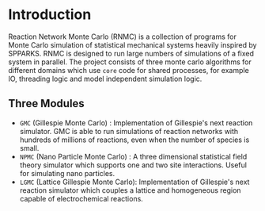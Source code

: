 # Introduction 
Reaction Network Monte Carlo (RNMC) is a collection of programs for Monte Carlo simulation of statistical mechanical systems heavily inspired by SPPARKS. RNMC is designed to run large numbers of simulations of a fixed system in parallel. The project consists of three monte carlo algorithms for different domains which use `core` code for shared processes, for example IO, threading logic and model independent simulation logic.

## Three Modules
- `GMC` (Gillespie Monte Carlo) : Implementation of Gillespie's next reaction simulator. GMC is able to run simulations of reaction networks with hundreds of millions of reactions, even when the number of species is small.
- `NPMC` (Nano Particle Monte Carlo) : A three dimensional statistical field theory simulator which supports one and two site interactions. Useful for simulating nano particles.
- `LGMC` (Lattice Gillespie Monte Carlo):  Implementation of Gillespie's next reaction simulator which couples a lattice and homogeneous region capable of electrochemical reactions.
